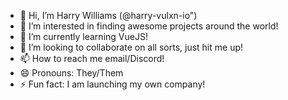 - 👋 Hi, I’m Harry Williams (@harry-vulxn-io")
- 👀 I’m interested in finding awesome projects around the world!
- 🌱 I’m currently learning VueJS!
- 💞️ I’m looking to collaborate on all sorts, just hit me up!
- 📫 How to reach me email/Discord!
- 😄 Pronouns: They/Them
- ⚡ Fun fact: I am launching my own company!

<!---
vulxn-io/vulxn-io is a ✨ special ✨ repository because its `README.md` (this file) appears on your GitHub profile.
You can click the Preview link to take a look at your changes.
--->
